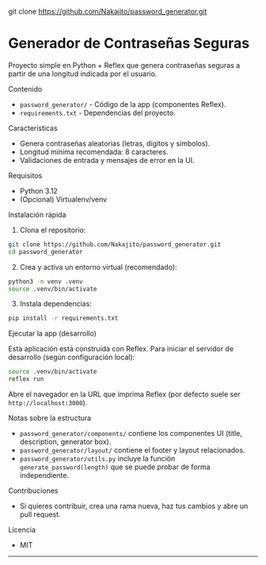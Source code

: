 git clone https://github.com/Nakajito/password_generator.git
# Generador de Contraseñas Seguras

Proyecto simple en Python + Reflex que genera contraseñas seguras a partir de una longitud indicada por el usuario.

Contenido
- `password_generator/` - Código de la app (componentes Reflex).
- `requirements.txt` - Dependencias del proyecto.

Características
- Genera contraseñas aleatorias (letras, dígitos y símbolos).
- Longitud mínima recomendada: 8 caracteres.
- Validaciones de entrada y mensajes de error en la UI.

Requisitos
- Python 3.12
- (Opcional) Virtualenv/venv

Instalación rápida
1. Clona el repositorio:

```bash
git clone https://github.com/Nakajito/password_generator.git
cd password_generator
```

2. Crea y activa un entorno virtual (recomendado):

```bash
python3 -m venv .venv
source .venv/bin/activate
```

3. Instala dependencias:

```bash
pip install -r requirements.txt
```

Ejecutar la app (desarrollo)

Esta aplicación está construida con Reflex. Para iniciar el servidor de desarrollo (según configuración local):

```bash
source .venv/bin/activate
reflex run
```

Abre el navegador en la URL que imprima Reflex (por defecto suele ser `http://localhost:3000`).

Notas sobre la estructura
- `password_generator/components/` contiene los componentes UI (title, description, generator box).
- `password_generator/layout/` contiene el footer y layout relacionados.
- `password_generator/utils.py` incluye la función `generate_password(length)` que se puede probar de forma independiente.


Contribuciones
- Si quieres contribuir, crea una rama nueva, haz tus cambios y abre un pull request.

Licencia
- MIT

---